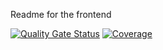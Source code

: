 Readme for the frontend

[![Quality Gate Status](https://sonarcloud.io/api/project_badges/measure?project=ircusxd_React-app&metric=alert_status)](https://sonarcloud.io/summary/new_code?id=ircusxd_React-app)  [![Coverage](https://sonarcloud.io/api/project_badges/measure?project=ircusxd_React-app&metric=coverage)](https://sonarcloud.io/summary/new_code?id=ircusxd_React-app)
